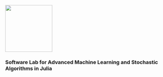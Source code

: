 <img src="http://dl.dropboxusercontent.com/s/ue01x17cs51y9mb/salsa.jpg" width="150" align="middle"></img>

### Software Lab for Advanced Machine Learning and Stochastic Algorithms in Julia


